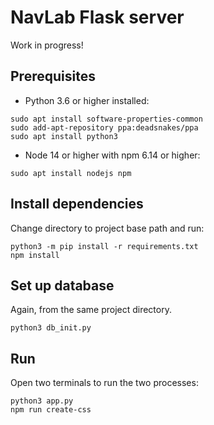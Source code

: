 # NavLab Flask server

Work in progress!

## Prerequisites

- Python 3.6 or higher installed:

```
sudo apt install software-properties-common
sudo add-apt-repository ppa:deadsnakes/ppa
sudo apt install python3
```

- Node 14 or higher with npm 6.14 or higher:

```
sudo apt install nodejs npm
```

## Install dependencies

Change directory to project base path and run:

```
python3 -m pip install -r requirements.txt
npm install
```

## Set up database

Again, from the same project directory.

```
python3 db_init.py
```

## Run

Open two terminals to run the two processes:

```
python3 app.py
npm run create-css
```
